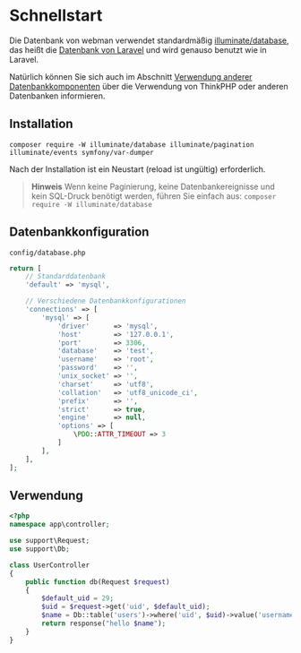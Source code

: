 # Schnellstart

Die Datenbank von webman verwendet standardmäßig [illuminate/database](https://github.com/illuminate/database), das heißt die [Datenbank von Laravel](https://learnku.com/docs/laravel/8.x/database/9400) und wird genauso benutzt wie in Laravel.

Natürlich können Sie sich auch im Abschnitt [Verwendung anderer Datenbankkomponenten](others.md) über die Verwendung von ThinkPHP oder anderen Datenbanken informieren.

## Installation

`composer require -W illuminate/database illuminate/pagination illuminate/events symfony/var-dumper`

Nach der Installation ist ein Neustart (reload ist ungültig) erforderlich.

> **Hinweis**
> Wenn keine Paginierung, keine Datenbankereignisse und kein SQL-Druck benötigt werden, führen Sie einfach aus:
> `composer require -W illuminate/database`

## Datenbankkonfiguration
`config/database.php`
```php
return [
    // Standarddatenbank
    'default' => 'mysql',

    // Verschiedene Datenbankkonfigurationen
    'connections' => [
        'mysql' => [
            'driver'      => 'mysql',
            'host'        => '127.0.0.1',
            'port'        => 3306,
            'database'    => 'test',
            'username'    => 'root',
            'password'    => '',
            'unix_socket' => '',
            'charset'     => 'utf8',
            'collation'   => 'utf8_unicode_ci',
            'prefix'      => '',
            'strict'      => true,
            'engine'      => null,
            'options' => [
                \PDO::ATTR_TIMEOUT => 3
            ]
        ],
    ],
];
```


## Verwendung
```php
<?php
namespace app\controller;

use support\Request;
use support\Db;

class UserController
{
    public function db(Request $request)
    {
        $default_uid = 29;
        $uid = $request->get('uid', $default_uid);
        $name = Db::table('users')->where('uid', $uid)->value('username');
        return response("hello $name");
    }
}
```
